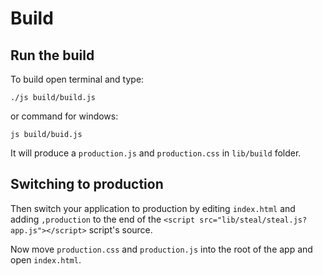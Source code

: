# Build

## Run the build

To build open terminal and type:

	./js build/build.js

or command for windows:

	js build/buid.js

It will produce a `production.js` and `production.css` in `lib/build` folder.

## Switching to production

Then switch your application to production by editing `index.html` and adding `,production` to the
end of the `<script src="lib/steal/steal.js?app.js"></script>` script's source.

Now move `production.css` and `production.js` into the root of the app and open `index.html`.